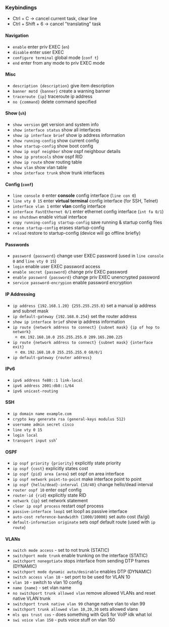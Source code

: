 ### Keybindings
- Ctrl + C -> cancel current task, clear line
- Ctrl + Shift + 6 -> cancel "translating" task
#### Navigation
- `enable` enter priv EXEC (`en`)
- `disable` enter user EXEC
- `configure terminal` global mode (`conf t`)
- `end` enter from any mode to priv EXEC mode
#### Misc
- `description {description}` give item description
- `banner motd {banner}` create a warning banner
- `traceroute {ip}` traceroute ip address 
- `no {command}` delete command specified
#### Show (`sh`)
- `show version` get version and system info
- `show interface status` show all interfaces
- `show ip interface brief` show ip address information
- `show running-config` show current config
- `show startup-config` show boot config
- `show ip ospf neighbor` show ospf neighbour details
- `show ip protocols` show ospf RID
- `show ip route` show routing table
- `show vlan` show vlan table
- `show interface trunk` show trunk interfaces
#### Config (`conf`)
- `line console 0` enter **console** config interface (`line con 0`)
- `line vty 0 15` enter **virtual terminal** config interface (for SSH, Telnet)
- `interface vlan 1` enter **vlan** config interface
- `interface FastEthernet 0/1` enter ethernet config interface (`int fa 0/1`)
- `no shutdown` enable virtual interface
- `copy running-config startup-config` save running & startup config files
- `erase startup-config` erases startup-config
- `reload` restore to startup-config (device will go offline briefly)
#### Passwords
- `password {password}` change user EXEC password (used in `line console 0` and `line vty 0 15`)
- `login` enable user EXEC password access
- `enable secret {password}` change priv EXEC password
- `enable password {password}` change priv EXEC unencrypted password
- `service password-encrypion` enable password encryption
#### IP Addressing
- `ip address {192.168.1.20} {255.255.255.0}` set a manual ip address and subnet mask
- `ip default-gateway {192.168.0.254}` set the router address
- `show ip interface brief` show ip address information
- `ip route {network address to connect} {subnet mask} {ip of hop to network}`
	- ex. `192.168.10.0 255.255.255.0 209.165.200.225`
- `ip route {network address to connect} {subnet mask} {interface exit}`
	- ex. `192.168.10.0 255.255.255.0 G0/0/1`
- `ip default-gateway {router address}`
#### IPv6
- `ipv6 address fe80::1 link-local`
- `ipv6 address 2001:db8::1/64`
- `ipv6 unicast-routing`
#### SSH
- `ip domain name example.com`
- `crypto key generate rsa (general-keys modulus 512)`
- `username admin secret cisco`
- `line vty 0 15`
- `login local`
- `transport input ssh`'
#### OSPF
- `ip ospf priority {priority}` explicitly state priority
- `ip ospf {cost}` explicitly states cost
- `ip ospf {pid} area {area}` set ospf on area interface
- `ip ospf network point-to-point` make interface point to point
- `ip ospf {hello/dead}-interval {10/40}` change hello/dead interval
- `router ospf 10` enter ospf config
- `router-id {rid}` explicitly state RID
- `network {ip}` set network statement
- `clear ip ospf process` restart ospf process
- `passive-interface loop1` set loop1 as passive interface
- `auto-cost reference-bandwidth {1000/10000}` set auto cost (fa/gi)
- `default-information originate` sets ospf default route (used with `ip route`)
#### VLANs
- `switch mode access` - set to not trunk (STATIC)
- `switchport mode trunk` enable trunking on the interface (STATIC)
- `switchport nonegotiate` stops interface from sending DTP frames (DYNAMIC)
- `switchport mode dynamic auto/desirable` enables DTP (DYNAMIC)
- `switch access vlan 10` - set port to be used for VLAN 10
- `vlan 10` - switch to vlan 10 config
- `name {name}` - set vlan name
- `no switchport trunk allowed vlan` remove allowed VLANs and reset native VLAN trunk
- `switchport trunk native vlan 99` change native vlan to vlan 99
- `switchport trunk allowed vlan 10,20,30` sets allowed vlans
- `mls qos trust cos` - does something with QoS for VoIP idk what lol
- `swi voice vlan 150` - puts voice stuff on vlan 150
